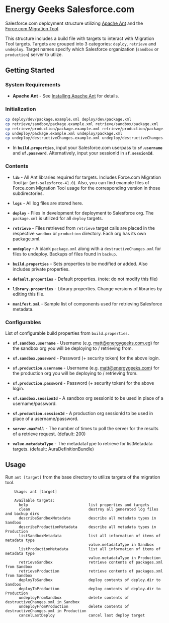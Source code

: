 Energy Geeks Salesforce.com
===========================

Salesforce.com deployment structure utilizing
[Apache Ant](http://ant.apache.org/) and the
[Force.com Migration Tool](https://developer.salesforce.com/page/Force.com_Migration_Tool).

This structure includes a build file with targets to interact with Migration
Tool targets. Targets are grouped into 3 categories: ``deploy``, ``retrieve``
and ``undeploy``. Target names specify which Salesforce organization (``sandbox`` or
``production``) server to utlize.

Getting Started
---------------

### System Requirements
* **Apache Ant** - See [Installing Apache Ant](http://ant.apache.org/manual/install.html)
for details.

### Initialization
```sh
cp deploy/dev/package.example.xml deploy/dev/package.xml
cp retrieve/sandbox/package.example.xml retrieve/sandbox/package.xml
cp retrieve/production/package.example.xml retrieve/production/package.xml
cp undeploy/package.example.xml undeploy/package.xml
cp undeploy/destructiveChanges.example.xml undeploy/destructiveChanges.xml
```

* In **``build.properties``**, input your Salesforce.com userpass to
  **``sf.username``** and **``sf.password``**. Alternatively, input your
  sessionId in **``sf.sessionId``**.

### Contents
* **``lib``** - All Ant libraries required for targets. Includes Force.com
  Migration Tool jar (``ant-salesforce-41.0``). Also, you can find example
  files of Force.com Migration Tool usage for the corresponding version in those
  subdirectories.

* **``logs``** - All log files are stored here.

* **``deploy``** - Files in development for deployment to Salesforce org. The
  ``package.xml`` is utilized for all ``deploy`` targets.

* **``retrieve``** - Files retrieved from ``retrieve`` target calls are placed
  in the respective ``sandbox`` or ``production`` directory. Each org
  has its own package.xml.

* **``undeploy``** - A blank ``package.xml`` along with
  a ``destructiveChanges.xml`` for files to undeploy. Backups of files found in
  ``backup``.

* **``build.properties``** - Sets properties to be modified or added. Also
  includes private properties.

* **``default.properties``** - Default properties. (note: do not modify this
  file)

* **``library.properties``** - Library properties. Change versions of libraries
  by editing this file.

* **``manifest.xml``** - Sample list of components used for retrieving
  Salesforce metadata.

### Configurables
List of configurable build properties from ``build.properties``.

* **``sf.sandbox.username``** - Username (e.g. matt@energygeeks.com.eg) for the
  sandbox org you will be deploying to / retrieving from.

* **``sf.sandbox.password``** - Password (+ security token) for the above login.

* **``sf.production.username``** - Username (e.g. matt@energygeeks.com) for the
production org you will be deploying to / retrieving from.

* **``sf.production.password``** - Password (+ security token) for the above
  login.

* **``sf.sandbox.sessionId``** - A sandbox org sessionId to be used in place of
  a username/password.

* **``sf.production.sessionId``** - A production org sessionId to be used in
  place of a username/password.

* **``server.maxPoll``** - The number of times to poll the server for the
  results of a retrieve request. (default: 200)

* **``value.metadataType``** - The metadataType to retrieve for listMetadata
  targets. (default: AuraDefinitionBundle)

Usage
-----
Run ``ant [target]`` from the base directory to utilize targets of the
migration tool.

```
    Usage: ant [target]

    Available targets:
      help                           list properties and targets
      clean                          destroy all generated log files and backup dirs
      describeSandboxMetadata        describe all metadata types in Sandbox
      describeProductionMetadata     describe all metadata types in Production
      listSandboxMetadata            list all information of items of metadata type
                                     value.metadataType in Sandbox
      listProductionMetadata         list all information of items of metadata type
                                     value.metadataType in Production
      retrieveSandbox                retrieve contents of packages.xml from Sandbox
      retrieveProduction             retrieve contents of packages.xml from Sandbox
      deployToSandbox                deploy contents of deploy.dir to Sandbox
      deployToProduction             deploy contents of deploy.dir to Production
      undeployFromSandbox            delete contents of destructiveChanges.xml in Sandbox
      undeployFromProduction         delete contents of destructiveChanges.xml in Production
      cancelLastDeploy               cancel last deploy target
```

